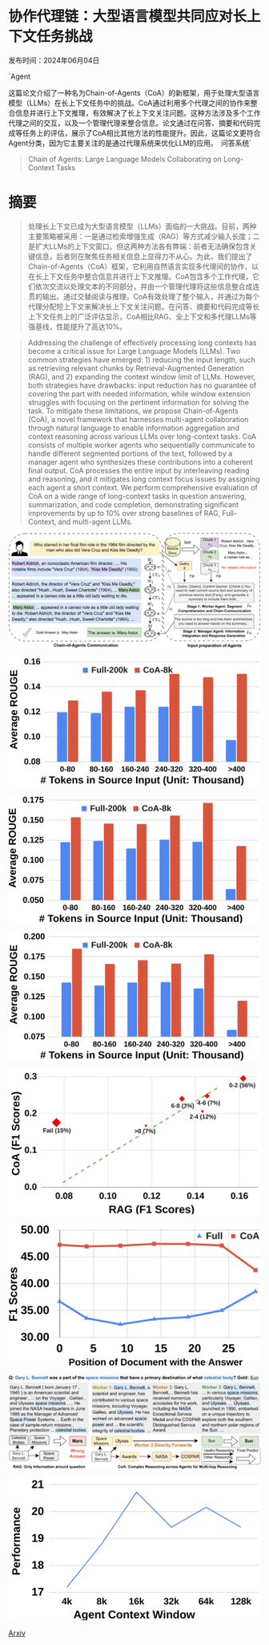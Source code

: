 # 协作代理链：大型语言模型共同应对长上下文任务挑战

发布时间：2024年06月04日

`Agent

这篇论文介绍了一种名为Chain-of-Agents（CoA）的新框架，用于处理大型语言模型（LLMs）在长上下文任务中的挑战。CoA通过利用多个代理之间的协作来整合信息并进行上下文推理，有效解决了长上下文关注问题。这种方法涉及多个工作代理之间的交互，以及一个管理代理来整合信息。论文通过在问答、摘要和代码完成等任务上的评估，展示了CoA相比其他方法的性能提升。因此，这篇论文更符合Agent分类，因为它主要关注的是通过代理系统来优化LLM的应用。` `问答系统`

> Chain of Agents: Large Language Models Collaborating on Long-Context Tasks

# 摘要

> 处理长上下文已成为大型语言模型（LLMs）面临的一大挑战。目前，两种主要策略被采用：一是通过检索增强生成（RAG）等方式减少输入长度；二是扩大LLMs的上下文窗口。但这两种方法各有弊端：前者无法确保包含关键信息，后者则在聚焦任务相关信息上显得力不从心。为此，我们提出了Chain-of-Agents（CoA）框架，它利用自然语言实现多代理间的协作，以在长上下文任务中整合信息并进行上下文推理。CoA包含多个工作代理，它们依次交流以处理文本的不同部分，并由一个管理代理将这些信息整合成连贯的输出。通过交替阅读与推理，CoA有效处理了整个输入，并通过为每个代理分配短上下文来解决长上下文关注问题。在问答、摘要和代码完成等长上下文任务上的广泛评估显示，CoA相比RAG、全上下文和多代理LLMs等强基线，性能提升了高达10%。

> Addressing the challenge of effectively processing long contexts has become a critical issue for Large Language Models (LLMs). Two common strategies have emerged: 1) reducing the input length, such as retrieving relevant chunks by Retrieval-Augmented Generation (RAG), and 2) expanding the context window limit of LLMs. However, both strategies have drawbacks: input reduction has no guarantee of covering the part with needed information, while window extension struggles with focusing on the pertinent information for solving the task. To mitigate these limitations, we propose Chain-of-Agents (CoA), a novel framework that harnesses multi-agent collaboration through natural language to enable information aggregation and context reasoning across various LLMs over long-context tasks. CoA consists of multiple worker agents who sequentially communicate to handle different segmented portions of the text, followed by a manager agent who synthesizes these contributions into a coherent final output. CoA processes the entire input by interleaving reading and reasoning, and it mitigates long context focus issues by assigning each agent a short context. We perform comprehensive evaluation of CoA on a wide range of long-context tasks in question answering, summarization, and code completion, demonstrating significant improvements by up to 10% over strong baselines of RAG, Full-Context, and multi-agent LLMs.

![协作代理链：大型语言模型共同应对长上下文任务挑战](../../../paper_images/2406.02818/CoA.png)

![协作代理链：大型语言模型共同应对长上下文任务挑战](../../../paper_images/2406.02818/haiku.png)

![协作代理链：大型语言模型共同应对长上下文任务挑战](../../../paper_images/2406.02818/sonnet.png)

![协作代理链：大型语言模型共同应对长上下文任务挑战](../../../paper_images/2406.02818/opus.png)

![协作代理链：大型语言模型共同应对长上下文任务挑战](../../../paper_images/2406.02818/x1.png)

![协作代理链：大型语言模型共同应对长上下文任务挑战](../../../paper_images/2406.02818/lostinthemiddle.png)

![协作代理链：大型语言模型共同应对长上下文任务挑战](../../../paper_images/2406.02818/case_study.png)

![协作代理链：大型语言模型共同应对长上下文任务挑战](../../../paper_images/2406.02818/contextwindow.png)

[Arxiv](https://arxiv.org/abs/2406.02818)